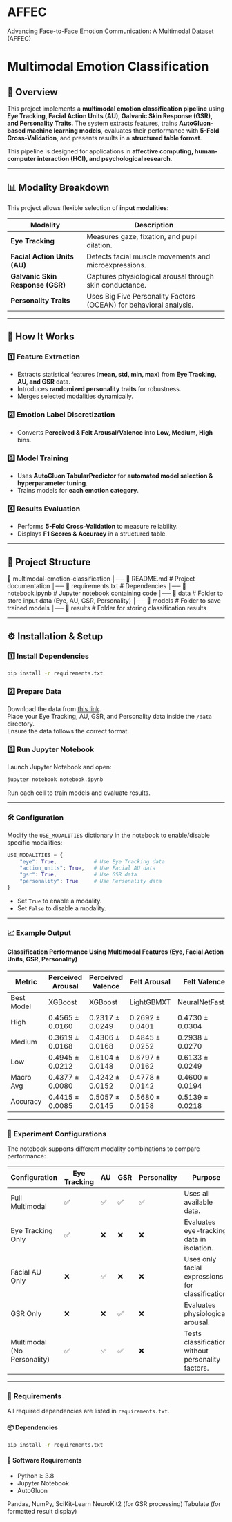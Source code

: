 # AFFEC
Advancing Face-to-Face Emotion Communication: A Multimodal Dataset (AFFEC)
# Multimodal Emotion Classification

## 📌 Overview
This project implements a **multimodal emotion classification pipeline** using **Eye Tracking, Facial Action Units (AU), Galvanic Skin Response (GSR), and Personality Traits**. The system extracts features, trains **AutoGluon-based machine learning models**, evaluates their performance with **5-Fold Cross-Validation**, and presents results in a **structured table format**.

This pipeline is designed for applications in **affective computing, human-computer interaction (HCI), and psychological research**.

---

## 📊 **Modality Breakdown**
This project allows flexible selection of **input modalities**:

| **Modality** | **Description** |
|-------------|----------------|
| **Eye Tracking** | Measures gaze, fixation, and pupil dilation. |
| **Facial Action Units (AU)** | Detects facial muscle movements and microexpressions. |
| **Galvanic Skin Response (GSR)** | Captures physiological arousal through skin conductance. |
| **Personality Traits** | Uses Big Five Personality Factors (OCEAN) for behavioral analysis. |

---

## 🚀 **How It Works**
### **1️⃣ Feature Extraction**
- Extracts statistical features (**mean, std, min, max**) from **Eye Tracking, AU, and GSR** data.
- Introduces **randomized personality traits** for robustness.
- Merges selected modalities dynamically.

### **2️⃣ Emotion Label Discretization**
- Converts **Perceived & Felt Arousal/Valence** into **Low, Medium, High** bins.

### **3️⃣ Model Training**
- Uses **AutoGluon TabularPredictor** for **automated model selection & hyperparameter tuning**.
- Trains models for **each emotion category**.

### **4️⃣ Results Evaluation**
- Performs **5-Fold Cross-Validation** to measure reliability.
- Displays **F1 Scores & Accuracy** in a structured table.

---

## 📌 **Project Structure**
📂 multimodal-emotion-classification │── 📄 README.md # Project documentation │── 📄 requirements.txt # Dependencies │── 📄 notebook.ipynb # Jupyter notebook containing code │── 📂 data # Folder to store input data (Eye, AU, GSR, Personality) │── 📂 models # Folder to save trained models │── 📂 results # Folder for storing classification results

---

## ⚙ **Installation & Setup**

### **1️⃣ Install Dependencies**
```bash
pip install -r requirements.txt
```

### **2️⃣ Prepare Data**
Download the data from [this link](https://doi.org/10.5281/zenodo.14794876).  
Place your Eye Tracking, AU, GSR, and Personality data inside the `/data` directory.  
Ensure the data follows the correct format.

### **3️⃣ Run Jupyter Notebook**
Launch Jupyter Notebook and open:

```bash
jupyter notebook notebook.ipynb
```

Run each cell to train models and evaluate results.

---

### 🛠 **Configuration**

Modify the `USE_MODALITIES` dictionary in the notebook to enable/disable specific modalities:

```python
USE_MODALITIES = {
    "eye": True,            # Use Eye Tracking data
    "action_units": True,   # Use Facial AU data
    "gsr": True,            # Use GSR data
    "personality": True     # Use Personality data
}
```

- Set `True` to enable a modality.  
- Set `False` to disable a modality.

---

### 📈 **Example Output**

#### Classification Performance Using Multimodal Features (Eye, Facial Action Units, GSR, Personality)

| Metric     | Perceived Arousal | Perceived Valence | Felt Arousal | Felt Valence |
|------------|-------------------|-------------------|--------------|--------------|
| Best Model | XGBoost           | XGBoost           | LightGBMXT   | NeuralNetFastAI |
| High       | 0.4565 ± 0.0160   | 0.2317 ± 0.0249   | 0.2692 ± 0.0401 | 0.4730 ± 0.0304 |
| Medium     | 0.3619 ± 0.0168   | 0.4306 ± 0.0168   | 0.4845 ± 0.0252 | 0.2938 ± 0.0270 |
| Low        | 0.4945 ± 0.0212   | 0.6104 ± 0.0148   | 0.6797 ± 0.0162 | 0.6133 ± 0.0249 |
| Macro Avg  | 0.4377 ± 0.0080   | 0.4242 ± 0.0152   | 0.4778 ± 0.0142 | 0.4600 ± 0.0194 |
| Accuracy   | 0.4415 ± 0.0085   | 0.5057 ± 0.0145   | 0.5680 ± 0.0158 | 0.5139 ± 0.0218 |

---

### 📌 **Experiment Configurations**

The notebook supports different modality combinations to compare performance:

| Configuration                 | Eye Tracking | AU  | GSR | Personality | Purpose                                           |
|------------------------------|--------------|-----|-----|-------------|---------------------------------------------------|
| Full Multimodal              | ✅           | ✅  | ✅  | ✅          | Uses all available data.                          |
| Eye Tracking Only            | ✅           | ❌  | ❌  | ❌          | Evaluates eye-tracking data in isolation.         |
| Facial AU Only               | ❌           | ✅  | ❌  | ❌          | Uses only facial expressions for classification.  |
| GSR Only                     | ❌           | ❌  | ✅  | ❌          | Evaluates physiological arousal.                  |
| Multimodal (No Personality)  | ✅           | ✅  | ✅  | ❌          | Tests classification without personality factors. |

---

### 🔧 **Requirements**

All required dependencies are listed in `requirements.txt`.

#### 📦 Dependencies
```bash
pip install -r requirements.txt
```

#### 🧰 Software Requirements
- Python ≥ 3.8  
- Jupyter Notebook  
- AutoGluon

Pandas, NumPy, SciKit-Learn
NeuroKit2 (for GSR processing)
Tabulate (for formatted result display)
